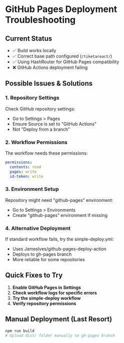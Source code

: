 # GitHub Pages Deployment Troubleshooting

## Current Status
- ✅ Build works locally
- ✅ Correct base path configured (`/tiketareact/`)
- ✅ Using HashRouter for GitHub Pages compatibility
- ❌ GitHub Actions deployment failing

## Possible Issues & Solutions

### 1. Repository Settings
Check GitHub repository settings:
- Go to Settings > Pages
- Ensure Source is set to "GitHub Actions"
- Not "Deploy from a branch"

### 2. Workflow Permissions
The workflow needs these permissions:
```yaml
permissions:
  contents: read
  pages: write
  id-token: write
```

### 3. Environment Setup
Repository might need "github-pages" environment:
- Go to Settings > Environments
- Create "github-pages" environment if missing

### 4. Alternative Deployment
If standard workflow fails, try the simple-deploy.yml:
- Uses JamesIves/github-pages-deploy-action
- Deploys to gh-pages branch
- More reliable for some repositories

## Quick Fixes to Try

1. **Enable GitHub Pages in Settings**
2. **Check workflow logs for specific errors**
3. **Try the simple-deploy workflow**
4. **Verify repository permissions**

## Manual Deployment (Last Resort)
```bash
npm run build
# Upload dist/ folder manually to gh-pages branch
```